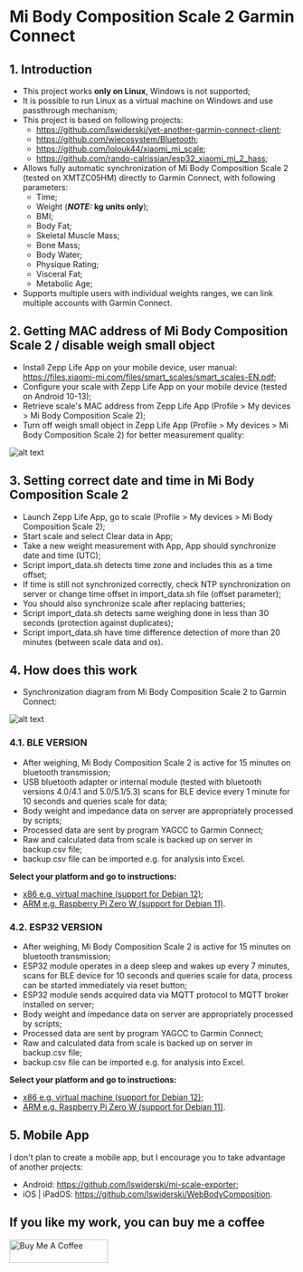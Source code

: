 # Mi Body Composition Scale 2 Garmin Connect

## 1. Introduction
- This project works **only on Linux**, Windows is not supported;
- It is possible to run Linux as a virtual machine on Windows and use passthrough mechanism;
- This project is based on following projects:
  - https://github.com/lswiderski/yet-another-garmin-connect-client;
  - https://github.com/wiecosystem/Bluetooth;
  - https://github.com/lolouk44/xiaomi_mi_scale;
  - https://github.com/rando-calrissian/esp32_xiaomi_mi_2_hass;
- Allows fully automatic synchronization of Mi Body Composition Scale 2 (tested on XMTZC05HM) directly to Garmin Connect, with following parameters:
  - Time;
  - Weight (**_NOTE:_ kg units only**);
  - BMI;
  - Body Fat;
  - Skeletal Muscle Mass;
  - Bone Mass;
  - Body Water;
  - Physique Rating;
  - Visceral Fat;
  - Metabolic Age;
- Supports multiple users with individual weights ranges, we can link multiple accounts with Garmin Connect.

## 2. Getting MAC address of Mi Body Composition Scale 2 / disable weigh small object
- Install Zepp Life App on your mobile device, user manual: https://files.xiaomi-mi.com/files/smart_scales/smart_scales-EN.pdf;
- Configure your scale with Zepp Life App on your mobile device (tested on Android 10-13);
- Retrieve scale's MAC address from Zepp Life App (Profile > My devices > Mi Body Composition Scale 2);
- Turn off weigh small object in Zepp Life App (Profile > My devices > Mi Body Composition Scale 2) for better measurement quality:

![alt text](https://github.com/RobertWojtowicz/miscale2garmin/blob/master/manuals/settings.png)

## 3. Setting correct date and time in Mi Body Composition Scale 2
- Launch Zepp Life App, go to scale (Profile > My devices > Mi Body Composition Scale 2);
- Start scale and select Clear data in App;
- Take a new weight measurement with App, App should synchronize date and time (UTC);
- Script import_data.sh detects time zone and includes this as a time offset;
- If time is still not synchronized correctly, check NTP synchronization on server or change time offset in import_data.sh file (offset parameter);
- You should also synchronize scale after replacing batteries;
- Script import_data.sh detects same weighing done in less than 30 seconds (protection against duplicates);
- Script import_data.sh have time difference detection of more than 20 minutes (between scale data and os).

## 4. How does this work
- Synchronization diagram from Mi Body Composition Scale 2 to Garmin Connect:

![alt text](https://github.com/RobertWojtowicz/miscale2garmin/blob/master/manuals/workflow.png)

### 4.1. BLE VERSION
- After weighing, Mi Body Composition Scale 2 is active for 15 minutes on bluetooth transmission;
- USB bluetooth adapter or internal module (tested with bluetooth versions 4.0/4.1 and 5.0/5.1/5.3) scans for BLE device every 1 minute for 10 seconds and queries scale for data;
- Body weight and impedance data on server are appropriately processed by scripts;
- Processed data are sent by program YAGCC to Garmin Connect;
- Raw and calculated data from scale is backed up on server in backup.csv file;
- backup.csv file can be imported e.g. for analysis into Excel.

**Select your platform and go to instructions:**
- [x86 e.g. virtual machine (support for Debian 12)](https://github.com/RobertWojtowicz/miscale2garmin/blob/master/manuals/x86_ble.md);
- [ARM e.g. Raspberry Pi Zero W (support for Debian 11)](https://github.com/RobertWojtowicz/miscale2garmin/blob/master/manuals/ARM_ble.md).

### 4.2. ESP32 VERSION
- After weighing, Mi Body Composition Scale 2 is active for 15 minutes on bluetooth transmission;
- ESP32 module operates in a deep sleep and wakes up every 7 minutes, scans for BLE device for 10 seconds and queries scale for data, process can be started immediately via reset button;
- ESP32 module sends acquired data via MQTT protocol to MQTT broker installed on server;
- Body weight and impedance data on server are appropriately processed by scripts;
- Processed data are sent by program YAGCC to Garmin Connect;
- Raw and calculated data from scale is backed up on server in backup.csv file;
- backup.csv file can be imported e.g. for analysis into Excel.

**Select your platform and go to instructions:**
- [x86 e.g. virtual machine (support for Debian 12)](https://github.com/RobertWojtowicz/miscale2garmin/blob/master/manuals/x86_esp32.md);
- [ARM e.g. Raspberry Pi Zero W (support for Debian 11)](https://github.com/RobertWojtowicz/miscale2garmin/blob/master/manuals/ARM_esp32.md).

## 5. Mobile App
I don't plan to create a mobile app, but I encourage you to take advantage of another projects:
- Android: https://github.com/lswiderski/mi-scale-exporter;
- iOS | iPadOS: https://github.com/lswiderski/WebBodyComposition.

## If you like my work, you can buy me a coffee
<a href="https://www.buymeacoffee.com/RobertWojtowicz" target="_blank"><img src="https://cdn.buymeacoffee.com/buttons/default-orange.png" alt="Buy Me A Coffee" height="41" width="174"></a>